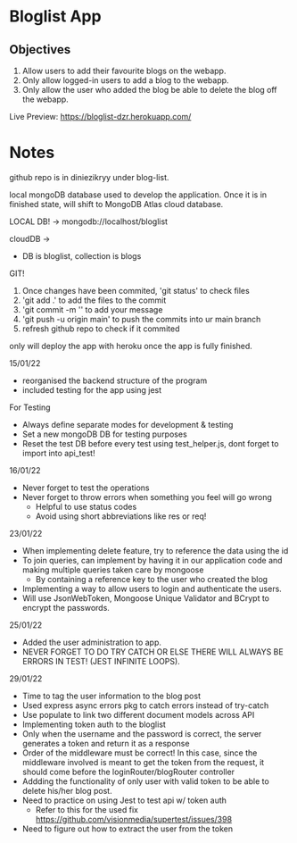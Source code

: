 # Bloglist App

## Objectives
1. Allow users to add their favourite blogs on the webapp.
2. Only allow logged-in users to add a blog to the webapp.
3. Only allow the user who added the blog be able to delete the blog off the webapp.

Live Preview: https://bloglist-dzr.herokuapp.com/

# Notes

github repo is in diniezikryy under blog-list.

local mongoDB database used to develop the application. Once it is in finished state, will shift to MongoDB Atlas cloud database.

LOCAL DB! -> mongodb://localhost/bloglist

cloudDB ->

- DB is bloglist, collection is blogs

GIT!

1. Once changes have been commited, 'git status' to check files
2. 'git add .' to add the files to the commit
3. 'git commit -m '<enter message>' to add your message
4. 'git push -u origin main' to push the commits into ur main branch
5. refresh github repo to check if it commited

only will deploy the app with heroku once the app is fully finished.

15/01/22

- reorganised the backend structure of the program
- included testing for the app using jest

For Testing

- Always define separate modes for development & testing
- Set a new mongoDB DB for testing purposes
- Reset the test DB before every test using test_helper.js, dont forget to import into api_test!

16/01/22

- Never forget to test the operations
- Never forget to throw errors when something you feel will go wrong
  - Helpful to use status codes
  - Avoid using short abbreviations like res or req!

23/01/22

- When implementing delete feature, try to reference the data using the id
- To join queries, can implement by having it in our application code and making multiple queries taken care by mongoose
  - By containing a reference key to the user who created the blog
- Implementing a way to allow users to login and authenticate the users.
- Will use JsonWebToken, Mongoose Unique Validator and BCrypt to encrypt the passwords.

25/01/22

- Added the user administration to app.
- NEVER FORGET TO DO TRY CATCH OR ELSE THERE WILL ALWAYS BE ERRORS IN TEST! (JEST INFINITE LOOPS).

29/01/22

- Time to tag the user information to the blog post
- Used express async errors pkg to catch errors instead of try-catch
- Use populate to link two different document models across API
- Implementing token auth to the bloglist
- Only when the username and the password is correct, the server generates a token and return it as a response
- Order of the middleware must be correct! In this case, since the middleware involved is meant to get the token from the request, it should come before the loginRouter/blogRouter controller
- Addding the functionality of only user with valid token to be able to delete his/her blog post.
- Need to practice on using Jest to test api w/ token auth
  - Refer to this for the used fix https://github.com/visionmedia/supertest/issues/398
- Need to figure out how to extract the user from the token
